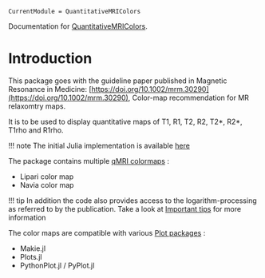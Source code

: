 ```@meta
CurrentModule = QuantitativeMRIColors
```

Documentation for [QuantitativeMRIColors](https://github.com/magneticresonanceimaging/QuantitativeMRIColors.jl).

# Introduction

This package goes with the guideline paper published in Magnetic Resonance in Medicine: [https://doi.org/10.1002/mrm.30290](https://doi.org/10.1002/mrm.30290), Color-map recommendation for MR relaxomtry maps.

It is to be used to display quantitative maps of T1, R1, T2, R2, T2*, R2*, T1rho and R1rho.

!!! note
    The initial Julia implementation is available [here](https://github.com/mfuderer/colorResources)

The package contains multiple [qMRI colormaps](@ref) :
- Lipari color map
- Navia color map 

!!! tip
    In addition the code also provides access to the logarithm-processing as referred to by the publication. Take a look at [Important tips](@ref) for more information

The color maps are compatible with various [Plot packages](@ref) :
- Makie.jl
- Plots.jl
- PythonPlot.jl / PyPlot.jl


